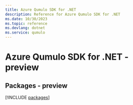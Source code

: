 ```yaml
---
title: Azure Qumulo SDK for .NET
description: Reference for Azure Qumulo SDK for .NET
ms.date: 10/30/2023
ms.topic: reference
ms.devlang: dotnet
ms.service: qumulo
---
```

# Azure Qumulo SDK for .NET - preview
## Packages - preview
[!INCLUDE [packages](qumulo-index.md)]